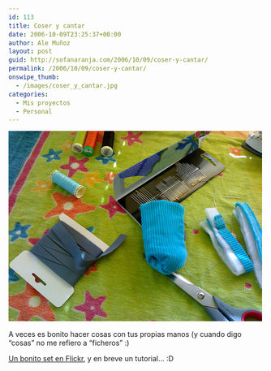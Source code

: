 ```yaml
---
id: 113
title: Coser y cantar
date: 2006-10-09T23:25:37+00:00
author: Ale Muñoz
layout: post
guid: http://sofanaranja.com/2006/10/09/coser-y-cantar/
permalink: /2006/10/09/coser-y-cantar/
onswipe_thumb:
  - /images/coser_y_cantar.jpg
categories:
  - Mis proyectos
  - Personal
---
```

![Coser y cantar](/images/coser_y_cantar.jpg)

A veces es bonito hacer cosas con tus propias manos (y cuando digo “cosas” no me refiero a “ficheros” :)

[Un bonito set en Flickr](http://www.flickr.com/photos/bomberstudios/sets/72157594319430761/), y en breve un tutorial... :D